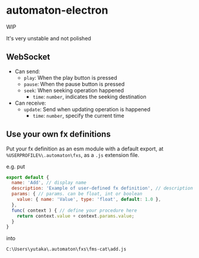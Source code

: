 # automaton-electron

WIP

It's very unstable and not polished

## WebSocket

- Can send:
  - `play`: When the play button is pressed
  - `pause`: When the pause button is pressed
  - `seek`: When seeking operation happened
    - `time`: `number`, indicates the seeking destination
- Can receive:
  - `update`: Send when updating operation is happened
    - `time`: `number`, specify the current time

## Use your own fx definitions

Put your fx definition as an esm module with a default export, at `%USERPROFILE%\.automaton\fxs`, as a `.js` extension file.

e.g. put

```js
export default {
  name: 'Add', // display name
  description: 'Example of user-defined fx definition', // description of the fx definition
  params: { // params. can be float, int or boolean
    value: { name: 'Value', type: 'float', default: 1.0 },
  },
  func( context ) { // define your procedure here
    return context.value + context.params.value;
  }
}
```

into

`C:\Users\yutaka\.automaton\fxs\fms-cat\add.js`
